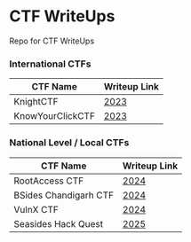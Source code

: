 # CTF WriteUps
 Repo for CTF WriteUps

### International CTFs

 | CTF Name | Writeup Link |
 | --- | --- |
 | KnightCTF | [2023](./KnightCTF-2023/writeup.md) |
 | KnowYourClickCTF | [2023](./KnowYourClick-2023/writeup.md) |

### National Level / Local CTFs

 | CTF Name | Writeup Link |
 | --- | --- |
 | RootAccess CTF | [2024](https://wr4th.notion.site/Root-Access-CTF-2024-3f2aff72f90c4d24a178afb34f4729d6) |
 | BSides Chandigarh CTF | [2024](https://github.com/saitejagvt/CTF-WriteUps/blob/main/writeup-docs/Bsides%20Chandigarh%20CTF%202024%20-%20WriteUp.pdf) |
 | VulnX CTF | [2024](https://wr4th.notion.site/VulnX-CTF-2024-WriteUp-88ec8acf8a3b4ceaa211d0fac27e9c9a) |
 | Seasides Hack Quest | [2025](https://wr4th.notion.site/Seasides-Hack-Quest-2025-17f20805800b803ba06fea3dccd75e2d) |
